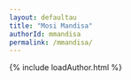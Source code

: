 ```yaml
---
layout: defaultau
title: "Mosi Mandisa"
authorId: mmandisa
permalink: /mmandisa/
---
```

{% include loadAuthor.html %}
<script>
    $(document).ready(function(){
        showAuthorBio('{{ page.authorId }}');
   });
</script>